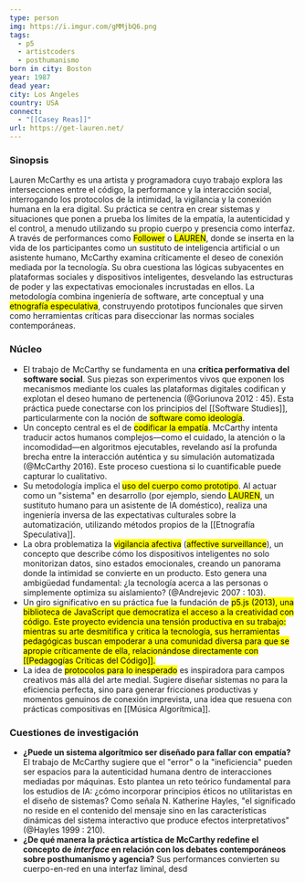 ```yaml
---
type: person
img: https://i.imgur.com/gMMjbQ6.png
tags:
  - p5
  - artistcoders
  - posthumanismo
born in city: Boston
year: 1987
dead year:
city: Los Angeles
country: USA
connect:
  - "[[Casey Reas]]"
url: https://get-lauren.net/
---
```




### Sinopsis
Lauren McCarthy es una artista y programadora cuyo trabajo explora las intersecciones entre el código, la performance y la interacción social, interrogando los protocolos de la intimidad, la vigilancia y la conexión humana en la era digital. Su práctica se centra en crear sistemas y situaciones que ponen a prueba los límites de la empatía, la autenticidad y el control, a menudo utilizando su propio cuerpo y presencia como interfaz. A través de performances como <mark class='hltr-yellow'>Follower</mark> o <mark class='hltr-yellow'>LAUREN</mark>, donde se inserta en la vida de los participantes como un sustituto de inteligencia artificial o un asistente humano, McCarthy examina críticamente el deseo de conexión mediada por la tecnología. Su obra cuestiona las lógicas subyacentes en plataformas sociales y dispositivos inteligentes, desvelando las estructuras de poder y las expectativas emocionales incrustadas en ellos. La metodología combina ingeniería de software, arte conceptual y una <mark class='hltr-orange'>etnografía especulativa</mark>, construyendo prototipos funcionales que sirven como herramientas críticas para diseccionar las normas sociales contemporáneas.

### Núcleo

*   El trabajo de McCarthy se fundamenta en una **crítica performativa del software social**. Sus piezas son experimentos vivos que exponen los mecanismos mediante los cuales las plataformas digitales codifican y explotan el deseo humano de pertenencia (@Goriunova 2012 : 45). Esta práctica puede conectarse con los principios del [[Software Studies]], particularmente con la noción de <mark class='hltr-orange'>software como ideología</mark>.
*   Un concepto central es el de <mark class='hltr-green'>codificar la empatía</mark>. McCarthy intenta traducir actos humanos complejos—como el cuidado, la atención o la incomodidad—en algoritmos ejecutables, revelando así la profunda brecha entre la interacción auténtica y su simulación automatizada (@McCarthy 2016). Este proceso cuestiona si lo cuantificable puede capturar lo cualitativo.
*   Su metodología implica el <mark class='hltr-orange'>uso del cuerpo como prototipo</mark>. Al actuar como un "sistema" en desarrollo (por ejemplo, siendo <mark class='hltr-yellow'>LAUREN</mark>, un sustituto humano para un asistente de IA doméstico), realiza una ingeniería inversa de las expectativas culturales sobre la automatización, utilizando métodos propios de la [[Etnografía Speculativa]].
*   La obra problematiza la <mark class='hltr-blue'>vigilancia afectiva</mark> (<mark class='hltr-purple'>affective surveillance</mark>), un concepto que describe cómo los dispositivos inteligentes no solo monitorizan datos, sino estados emocionales, creando un panorama donde la intimidad se convierte en un producto. Esto genera una ambigüedad fundamental: ¿la tecnología acerca a las personas o simplemente optimiza su aislamiento? (@Andrejevic 2007 : 103).
*   Un giro significativo en su práctica fue la fundación de <mark class='hltr-yellow'>p5.js</code> (2013), una biblioteca de JavaScript que democratiza el acceso a la creatividad con código. Este proyecto evidencia una tensión productiva en su trabajo: mientras su arte desmitifica y critica la tecnología, sus herramientas pedagógicas buscan empoderar a una comunidad diversa para que se apropie críticamente de ella, relacionándose directamente con [[Pedagogías Críticas del Código]].
*   La idea de <mark class='hltr-purple'>protocolos para lo inesperado</mark> es inspiradora para campos creativos más allá del arte medial. Sugiere diseñar sistemas no para la eficiencia perfecta, sino para generar fricciones productivas y momentos genuinos de conexión imprevista, una idea que resuena con prácticas compositivas en [[Música Algorítmica]].

### Cuestiones de investigación

*   **¿Puede un sistema algorítmico ser diseñado para fallar con empatía?** El trabajo de McCarthy sugiere que el "error" o la "ineficiencia" pueden ser espacios para la autenticidad humana dentro de interacciones mediadas por máquinas. Esto plantea un reto teórico fundamental para los estudios de IA: ¿cómo incorporar principios éticos no utilitaristas en el diseño de sistemas? Como señala N. Katherine Hayles, "el significado no reside en el contenido del mensaje sino en las características dinámicas del sistema interactivo que produce efectos interpretativos" (@Hayles 1999 : 210).
*   **¿De qué manera la práctica artística de McCarthy redefine el concepto de *interface* en relación con los debates contemporáneos sobre posthumanismo y agencia?** Sus performances convierten su cuerpo-en-red en una interfaz liminal, desd